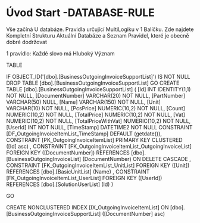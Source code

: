 ﻿# Úvod   Start -DATABASE-RULE  

Vše začíná U databáze. 
Pravidla určující MultiLogiku v 1 Balíčku.
Zde najdete Kompletní Strukturu Aktuální Databáze
a Seznam Pravidel, které je obecně dobré dodržovat

1 pravidlo: Každé slovo má Hluboký Význam

TABLE


 IF OBJECT_ID('[dbo].[BusinessOutgoingInvoiceSupportList]') IS NOT NULL 
 DROP TABLE [dbo].[BusinessOutgoingInvoiceSupportList] 
 GO
 CREATE TABLE [dbo].[BusinessOutgoingInvoiceSupportList] ( 
 [Id]                 INT              IDENTITY(1,1)          NOT NULL,
 [DocumentNumber]     VARCHAR(20)                             NOT NULL,
 [PartNumber]         VARCHAR(50)                                 NULL,
 [Name]               VARCHAR(150)                            NOT NULL,
 [Unit]               VARCHAR(10)                             NOT NULL,
 [PcsPrice]           NUMERIC(10,2)                           NOT NULL,
 [Count]              NUMERIC(10,2)                           NOT NULL,
 [TotalPrice]         NUMERIC(10,2)                           NOT NULL,
 [Vat]                NUMERIC(10,2)                           NOT NULL,
 [TotalPriceWithVat]  NUMERIC(10,2)                           NOT NULL,
 [UserId]             INT                                     NOT NULL,
 [TimeStamp]          DATETIME2                               NOT NULL  CONSTRAINT [DF_OutgoingInvoiceItemList_TimeStamp] DEFAULT (getdate()),
 CONSTRAINT   [PK_OutgoingInvoiceItemList]  PRIMARY KEY CLUSTERED    ([Id] asc) ,
 CONSTRAINT [FK_OutgoingInvoiceItemList_OutgoingInvoiceList] FOREIGN KEY ([DocumentNumber]) REFERENCES [dbo].[BusinessOutgoingInvoiceList] (DocumentNumber)  ON DELETE CASCADE ,
 CONSTRAINT [FK_OutgoingInvoiceItemList_UnitList] FOREIGN KEY ([Unit]) REFERENCES [dbo].[BasicUnitList] (Name) ,
 CONSTRAINT [FK_OutgoingInvoiceItemList_UserList] FOREIGN KEY ([UserId]) REFERENCES [dbo].[SolutionUserList] (Id) )
 
 
 GO
 
 CREATE NONCLUSTERED INDEX [IX_OutgoingInvoiceItemList] 
    ON [dbo].[BusinessOutgoingInvoiceSupportList] ([DocumentNumber] asc)
